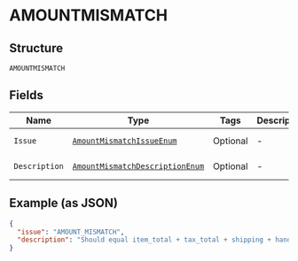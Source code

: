 
# AMOUNTMISMATCH

## Structure

`AMOUNTMISMATCH`

## Fields

| Name | Type | Tags | Description | Getter | Setter |
|  --- | --- | --- | --- | --- | --- |
| `Issue` | [`AmountMismatchIssueEnum`](../../doc/models/amount-mismatch-issue-enum.md) | Optional | - | AmountMismatchIssueEnum getIssue() | setIssue(AmountMismatchIssueEnum issue) |
| `Description` | [`AmountMismatchDescriptionEnum`](../../doc/models/amount-mismatch-description-enum.md) | Optional | - | AmountMismatchDescriptionEnum getDescription() | setDescription(AmountMismatchDescriptionEnum description) |

## Example (as JSON)

```json
{
  "issue": "AMOUNT_MISMATCH",
  "description": "Should equal item_total + tax_total + shipping + handling + insurance - shipping_discount - discount."
}
```


